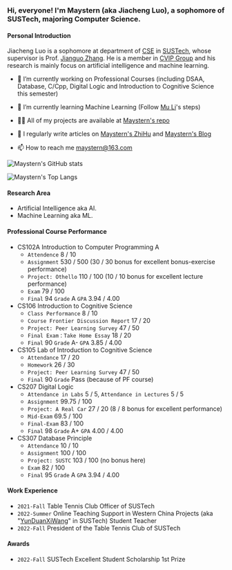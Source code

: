 ### Hi, everyone! I'm Maystern (aka Jiacheng Luo), a sophomore of SUSTech, majoring Computer Science.

#### Personal Introduction
Jiacheng Luo is a sophomore at department of [CSE](https://cse.sustech.edu.cn/) in [SUSTech](https://sustech.edu.cn/en/), whose supervisor is Prof. [Jianguo Zhang](https://www.sustech.edu.cn/zh/faculties/zhangjianguo.html). He is a member in [CVIP Group](https://faculty.sustech.edu.cn/zhangjg) and his research is mainly focus on artificial intelligence and machine learning.

- 🔭 I’m currently working on Professional Courses (including DSAA, Database, C/Cpp, Digital Logic and Introduction to Cognitive Science this semester)

- 🌱 I’m currently learning Machine Learning (Follow [Mu Li](https://space.bilibili.com/1567748478)'s steps)

- 👨‍💻 All of my projects are available at [Maystern's repo](https://github.com/Maystern?tab=repositories)

- 📝 I regularly write articles on [Maystern's ZhiHu](https://www.zhihu.com/people/hhh-40-88-74) and [Maystern's Blog](https://maystern.github.io)

- 📫 How to reach me maystern@163.com

![Maystern's GitHub stats](https://github-readme-stats.vercel.app/api?username=Maystern&show_icons=true&count_private=true)

![Maystern's Top Langs](https://github-readme-stats.vercel.app/api/top-langs/?username=Maystern&layout=compact)

#### Research Area

- Artificial Intelligence aka AI.
- Machine Learning aka ML.

#### Professional Course Performance
- CS102A Introduction to Computer Programming A
  - `Attendence` 8 / 10
  - `Assignment` 530 / 500 (30 / 30 bonus for excellent bonus-exercise performance)
  - `Project: Othello` 110 / 100 (10 / 10 bonus for excellent lecture performance)
  - `Exam` 79 / 100
  - `Final` 94  `Grade` A  `GPA` 3.94 / 4.00
- CS106 Introduction to Cognitive Science
  - `Class Performance` 8 / 10
  - `Course Frontier Discussion Report` 17 / 20
  - `Project: Peer Learning Survey` 47 / 50
  - `Final Exam：Take Home Essay`  18 / 20
  - `Final` 90  `Grade` A-  `GPA` 3.85 / 4.00
- CS105 Lab of Introduction to Cognitive Science
  - `Attendance` 17 / 20
  - `Homework` 26 / 30
  - `Project: Peer Learning Survey` 47 / 50
  - `Final` 90  `Grade` Pass (because of PF course)
- CS207 Digital Logic
  - `Attendance in Labs` 5 / 5, `Attendance in Lectures` 5 / 5
  - `Assignment` 99.75 / 100
  - `Project: A Real Car` 27 / 20 (8 / 8 bonus for excellent performance)
  - `Mid-Exam` 69.5 / 100
  - `Final-Exam` 83 / 100
  - `Final` 98  `Grade` A+ `GPA` 4.00 / 4.00
- CS307 Database Principle
  - `Attendance` 10 / 10
  - `Assignment` 100 / 100
  - `Project: SUSTC` 103 / 100 (no bonus here)
  - `Exam` 82 / 100
  - `Final` 95  `Grade` A `GPA` 3.94 / 4.00
#### Work Experience
- `2021-Fall` Table Tennis Club Officer of SUSTech
- `2022-Summer` Online Teaching Support in Western China Projects (aka "[YunDuanXiWang](https://space.bilibili.com/1142024190)" in SUSTech) Student Teacher 
- `2022-Fall` President of the Table Tennis Club of SUSTech
#### Awards
- `2022-Fall` SUSTech Excellent Student Scholarship 1st Prize 

